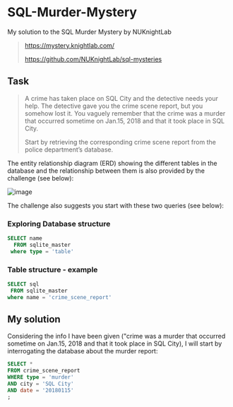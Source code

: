 # SQL-Murder-Mystery
My solution to the SQL Murder Mystery by NUKnightLab 

> https://mystery.knightlab.com/
>
> https://github.com/NUKnightLab/sql-mysteries

## Task

> A crime has taken place on SQL City and the detective needs your help. The detective gave you the crime scene report, but you somehow lost it. You vaguely remember that the crime was a ​murder​ that occurred sometime on ​Jan.15, 2018​ and that it took place in ​SQL City​.
> 
> Start by retrieving the corresponding crime scene report from the police department’s database. 


The entity relationship diagram (ERD) showing the different tables in the database and the relationship between them is also provided by the challenge (see below):

![image](https://github.com/Camilla82/SQL-Murder-Mystery/assets/126681504/bad1658e-d5be-4a5b-bf83-2392b419298f)


The challenge also suggests you start with these two queries (see below): 

### Exploring Database structure

``` sql
SELECT name 
  FROM sqlite_master
 where type = 'table'
```

### Table structure - example
 ```sql
SELECT sql 
  FROM sqlite_master
 where name = 'crime_scene_report'
```


## My solution

Considering the info I have been given ("crime was a ​murder​ that occurred sometime on ​Jan.15, 2018​ and that it took place in ​SQL City), I will start by interrogating the database 
about the murder report: 

``` sql
SELECT * 
FROM crime_scene_report
WHERE type = 'murder'
AND city = 'SQL City'
AND date = '20180115'
;

```







